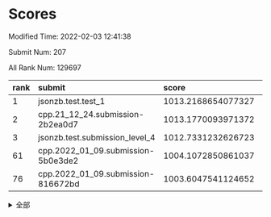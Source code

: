 # Scores

Modified Time: 2022-02-03 12:41:38

Submit Num: 207

All Rank Num: 129697

| rank |               submit               |       score        |       sigma        | pk_num |
| :--- | :--------------------------------- | :----------------- | :----------------- | :----- |
| 1    | jsonzb.test.test_1                 | 1013.2168654077327 | 0.8323997411486301 | 2505   |
| 2    | cpp.21_12_24.submission-2b2ea0d7   | 1013.1770093971372 | 0.7993854651858933 | 2507   |
| 3    | jsonzb.test.submission_level_4     | 1012.7331232626723 | 0.8266265684537053 | 2501   |
| 61   | cpp.2022_01_09.submission-5b0e3de2 | 1004.1072850861037 | 0.719301505604695  | 2504   |
| 76   | cpp.2022_01_09.submission-816672bd | 1003.6047541124652 | 0.7172651982264683 | 2509   |


<details>
<summary>全部</summary>

| rank |                 submit                 |       score        |       sigma        | pk_num |
| :--- | :------------------------------------- | :----------------- | :----------------- | :----- |
| 1    | jsonzb.test.test_1                     | 1013.2168654077327 | 0.8323997411486301 | 2505   |
| 2    | cpp.21_12_24.submission-2b2ea0d7       | 1013.1770093971372 | 0.7993854651858933 | 2507   |
| 3    | jsonzb.test.submission_level_4         | 1012.7331232626723 | 0.8266265684537053 | 2501   |
| 4    | gobigger.level_3.submission_level_3_13 | 1012.3526176668753 | 0.7782962536619819 | 2507   |
| 5    | gobigger.level_3.submission_level_3_30 | 1011.4850740423583 | 0.7576123822650064 | 2506   |
| 6    | gobigger.level_3.submission_level_3_9  | 1011.291514978965  | 0.772172927479653  | 2508   |
| 7    | gobigger.level_3.submission_level_3_35 | 1011.226937934023  | 0.768482016964305  | 2506   |
| 8    | gobigger.level_3.submission_level_3_28 | 1011.2069816559148 | 0.8142889082080619 | 2506   |
| 9    | gobigger.level_3.submission_level_3_33 | 1011.1544885883027 | 0.7949279792109071 | 2510   |
| 10   | gobigger.level_3.submission_level_3_1  | 1010.9158444328611 | 0.7639163182684621 | 2502   |
| 11   | gobigger.level_3.submission_level_3_47 | 1010.8828824755088 | 0.7609476885377627 | 2508   |
| 12   | gobigger.level_3.submission_level_3_17 | 1010.8821525564999 | 0.7816283732273579 | 2504   |
| 13   | gobigger.level_3.submission_level_3_16 | 1010.7936539535199 | 0.7621893965411077 | 2502   |
| 14   | gobigger.level_3.submission_level_3_19 | 1010.7390712848797 | 0.7663247252734844 | 2506   |
| 15   | gobigger.level_3.submission_level_3_25 | 1010.7241945979133 | 0.7654421754660364 | 2504   |
| 16   | gobigger.level_3.submission_level_3_18 | 1010.5851686769972 | 0.7431525191978643 | 2508   |
| 17   | gobigger.level_3.submission_level_3_26 | 1010.572931551722  | 0.7647785875149108 | 2505   |
| 18   | gobigger.level_3.submission_level_3_21 | 1010.5026714997703 | 0.7762054986654893 | 2508   |
| 19   | gobigger.level_3.submission_level_3_3  | 1010.4069795440171 | 0.7605133028846138 | 2505   |
| 20   | gobigger.level_3.submission_level_3_14 | 1010.353552771367  | 0.756229077775553  | 2511   |
| 21   | gobigger.level_3.submission_level_3_32 | 1010.2843152580422 | 0.7664994911013231 | 2510   |
| 22   | gobigger.level_3.submission_level_3_11 | 1010.1595338527005 | 0.768278664544134  | 2505   |
| 23   | gobigger.level_3.submission_level_3_31 | 1010.1330827460987 | 0.7878618052678058 | 2509   |
| 24   | gobigger.level_3.submission_level_3_49 | 1010.0760117835546 | 0.7585995093086068 | 2503   |
| 25   | gobigger.level_3.submission_level_3_6  | 1010.0478062166789 | 0.7596092065725538 | 2508   |
| 26   | gobigger.level_3.submission_level_3_36 | 1010.022467820125  | 0.769160769433984  | 2505   |
| 27   | gobigger.level_3.submission_level_3_20 | 1010.0152453404003 | 0.7592331644773428 | 2514   |
| 28   | gobigger.level_3.submission_level_3_29 | 1010.004483257757  | 0.7673927446366096 | 2502   |
| 29   | gobigger.level_3.submission_level_3_37 | 1010.0021446045947 | 0.7562221093989937 | 2504   |
| 30   | gobigger.level_3.submission_level_3_41 | 1009.8717023624708 | 0.7562321377905101 | 2505   |
| 31   | gobigger.level_3.submission_level_3_44 | 1009.7614014836557 | 0.7680219877778582 | 2504   |
| 32   | gobigger.level_3.submission_level_3_38 | 1009.7605828238194 | 0.7773152302724214 | 2503   |
| 33   | gobigger.level_3.submission_level_3_4  | 1009.7480667132587 | 0.7526013301306886 | 2507   |
| 34   | gobigger.level_3.submission_level_3_10 | 1009.6849375593985 | 0.7651102061255753 | 2508   |
| 35   | gobigger.level_3.submission_level_3_40 | 1009.6715507622075 | 0.7524220769324699 | 2507   |
| 36   | gobigger.level_3.submission_level_3_0  | 1009.6658765709238 | 0.7735255831435843 | 2505   |
| 37   | gobigger.level_3.submission_level_3_34 | 1009.6599651737602 | 0.7686600806772902 | 2506   |
| 38   | gobigger.level_3.submission_level_3_24 | 1009.524693797737  | 0.770670570902495  | 2499   |
| 39   | gobigger.level_3.submission_level_3_46 | 1009.4350999786632 | 0.7488204776888658 | 2507   |
| 40   | gobigger.level_3.submission_level_3_8  | 1009.3697234094569 | 0.7347373119769266 | 2508   |
| 41   | gobigger.level_3.submission_level_3_2  | 1009.3164291891019 | 0.7455804311390399 | 2510   |
| 42   | gobigger.level_3.submission_level_3_27 | 1009.2974801475029 | 0.7517785470006388 | 2508   |
| 43   | gobigger.level_3.submission_level_3_22 | 1009.2757156263668 | 0.7507734427546933 | 2504   |
| 44   | gobigger.level_3.submission_level_3_7  | 1009.2264144330173 | 0.7866932611429613 | 2507   |
| 45   | gobigger.level_3.submission_level_3_5  | 1009.2142479398308 | 0.7865832802161514 | 2508   |
| 46   | gobigger.level_3.submission_level_3_45 | 1009.1991768252012 | 0.7410486066431254 | 2509   |
| 47   | gobigger.level_3.submission_level_3_42 | 1009.1385617034923 | 0.7473364813669725 | 2507   |
| 48   | gobigger.level_3.submission_level_3_48 | 1009.0917459342252 | 0.7366629981817411 | 2504   |
| 49   | gobigger.level_3.submission_level_3_12 | 1009.0507564992865 | 0.7538652478634748 | 2506   |
| 50   | gobigger.level_3.submission_level_3_23 | 1008.9250347336105 | 0.7551468900546607 | 2505   |
| 51   | gobigger.level_3.submission_level_3_39 | 1008.8947532803462 | 0.756880966366849  | 2506   |
| 52   | gobigger.level_3.submission_level_3_43 | 1008.6937672225095 | 0.7493944550223594 | 2511   |
| 53   | gobigger.level_3.submission_level_3_15 | 1008.6165390030347 | 0.7327128761553371 | 2505   |
| 54   | gobigger.level_1.submission_level_1_5  | 1004.5543397301053 | 0.7318243569470483 | 2507   |
| 55   | gobigger.level_1.submission_level_1_21 | 1004.410255313048  | 0.7135011504495089 | 2507   |
| 56   | gobigger.level_1.submission_level_1_31 | 1004.3889031888186 | 0.7157553147283156 | 2508   |
| 57   | gobigger.level_1.submission_level_1_49 | 1004.2298561566326 | 0.7213110205644078 | 2506   |
| 58   | gobigger.level_1.submission_level_1_7  | 1004.2100385467248 | 0.7301910138013197 | 2502   |
| 59   | gobigger.level_1.submission_level_1_15 | 1004.2086641518263 | 0.7118023661649399 | 2509   |
| 60   | gobigger.level_1.submission_level_1_18 | 1004.1265650751618 | 0.7146018094240987 | 2507   |
| 61   | cpp.2022_01_09.submission-5b0e3de2     | 1004.1072850861037 | 0.719301505604695  | 2504   |
| 62   | gobigger.level_1.submission_level_1_48 | 1004.1043171088903 | 0.7244239214553396 | 2508   |
| 63   | gobigger.level_1.submission_level_1_39 | 1004.0623110202387 | 0.7251545343767785 | 2508   |
| 64   | gobigger.level_1.submission_level_1_9  | 1003.9974288793808 | 0.7254664856681351 | 2504   |
| 65   | gobigger.level_1.submission_level_1_19 | 1003.9485266375494 | 0.7054766349138885 | 2508   |
| 66   | gobigger.level_1.submission_level_1_37 | 1003.9426018228551 | 0.7253750165491405 | 2501   |
| 67   | gobigger.level_1.submission_level_1_42 | 1003.9046672694251 | 0.7200142094812507 | 2503   |
| 68   | gobigger.level_1.submission_level_1_45 | 1003.840750366455  | 0.72083800674299   | 2500   |
| 69   | gobigger.level_1.submission_level_1_26 | 1003.7893791048446 | 0.7057188209561931 | 2506   |
| 70   | gobigger.level_1.submission_level_1_32 | 1003.7868440344134 | 0.7202758266116485 | 2505   |
| 71   | gobigger.level_1.submission_level_1_43 | 1003.6721616944983 | 0.7131885500094336 | 2513   |
| 72   | gobigger.level_1.submission_level_1_13 | 1003.663427658878  | 0.7190819883823497 | 2503   |
| 73   | gobigger.level_1.submission_level_1_1  | 1003.6494918463748 | 0.7244864357514026 | 2503   |
| 74   | gobigger.level_1.submission_level_1_36 | 1003.6317897465311 | 0.7109182071539459 | 2504   |
| 75   | gobigger.level_1.submission_level_1_4  | 1003.6239313195924 | 0.7237701424774738 | 2505   |
| 76   | cpp.2022_01_09.submission-816672bd     | 1003.6047541124652 | 0.7172651982264683 | 2509   |
| 77   | gobigger.level_1.submission_level_1_10 | 1003.5887981928608 | 0.727226009959214  | 2509   |
| 78   | gobigger.level_1.submission_level_1_6  | 1003.4442776912061 | 0.7221081615069774 | 2505   |
| 79   | gobigger.level_1.submission_level_1_16 | 1003.4422218770369 | 0.72316197783898   | 2508   |
| 80   | gobigger.level_1.submission_level_1_40 | 1003.3819595749907 | 0.7112784235193047 | 2505   |
| 81   | gobigger.level_1.submission_level_1_23 | 1003.2958045990356 | 0.7152663291277992 | 2503   |
| 82   | gobigger.level_1.submission_level_1_29 | 1003.2567349844081 | 0.7175639859230731 | 2509   |
| 83   | gobigger.level_1.submission_level_1_47 | 1003.2555707444392 | 0.7165307823092111 | 2510   |
| 84   | gobigger.level_1.submission_level_1_20 | 1003.2420602538659 | 0.7295087264461931 | 2508   |
| 85   | gobigger.level_1.submission_level_1_24 | 1003.220619635956  | 0.7170140484363671 | 2511   |
| 86   | gobigger.level_1.submission_level_1_3  | 1003.2101359273836 | 0.7077361338429133 | 2501   |
| 87   | gobigger.level_1.submission_level_1_28 | 1003.1956369699797 | 0.7105850482519059 | 2506   |
| 88   | gobigger.level_1.submission_level_1_14 | 1003.0883011030592 | 0.718199979126888  | 2504   |
| 89   | gobigger.level_1.submission_level_1_38 | 1003.0562043821377 | 0.7194469939788857 | 2504   |
| 90   | gobigger.level_1.submission_level_1_8  | 1002.9816616783207 | 0.7125650473801529 | 2504   |
| 91   | gobigger.level_1.submission_level_1_34 | 1002.9550769316429 | 0.7244504700949692 | 2505   |
| 92   | gobigger.level_1.submission_level_1_22 | 1002.9455960676692 | 0.7204292474604133 | 2509   |
| 93   | gobigger.level_1.submission_level_1_41 | 1002.8894535315862 | 0.7135622517805025 | 2504   |
| 94   | gobigger.level_1.submission_level_1_0  | 1002.8750098107354 | 0.7126377639486514 | 2502   |
| 95   | gobigger.level_1.submission_level_1_35 | 1002.7201117042293 | 0.7196363891365077 | 2506   |
| 96   | gobigger.level_1.submission_level_1_30 | 1002.6080039783994 | 0.7194375794495067 | 2513   |
| 97   | gobigger.level_1.submission_level_1_44 | 1002.5996185529951 | 0.7133919495211917 | 2505   |
| 98   | gobigger.level_1.submission_level_1_17 | 1002.5285526950745 | 0.7218554560135982 | 2508   |
| 99   | gobigger.level_1.submission_level_1_11 | 1002.4630843258126 | 0.7045682976620178 | 2510   |
| 100  | gobigger.level_1.submission_level_1_33 | 1002.4436087593635 | 0.721200401209825  | 2505   |
| 101  | gobigger.level_1.submission_level_1_46 | 1002.4382011837948 | 0.7162431755821498 | 2507   |
| 102  | gobigger.level_1.submission_level_1_12 | 1002.3353588023529 | 0.7082402261231461 | 2500   |
| 103  | gobigger.level_1.submission_level_1_2  | 1002.2707404662557 | 0.7169453588440113 | 2507   |
| 104  | gobigger.level_1.submission_level_1_27 | 1002.2270476132026 | 0.7040875491099381 | 2504   |
| 105  | gobigger.level_1.submission_level_1_25 | 1001.6821616898172 | 0.7053393423395061 | 2507   |
| 106  | gobigger.random.submission_random_30   | 996.9170105860583  | 0.7088724716592029 | 2508   |
| 107  | gobigger.random.submission_random_5    | 996.8557542501494  | 0.7246591958294037 | 2511   |
| 108  | gobigger.random.submission_random_12   | 996.633323157165   | 0.7103156968054919 | 2511   |
| 109  | gobigger.random.submission_random_25   | 996.5417480264455  | 0.7047991305490383 | 2507   |
| 110  | gobigger.random.submission_random_19   | 996.5353228444749  | 0.7087400416515718 | 2504   |
| 111  | gobigger.random.submission_random_18   | 996.5113204362386  | 0.7071892658505776 | 2504   |
| 112  | gobigger.random.submission_random_6    | 996.509393919368   | 0.7125020090196219 | 2509   |
| 113  | gobigger.random.submission_random_1    | 996.3936607467144  | 0.720512257583071  | 2504   |
| 114  | gobigger.random.submission_random_38   | 996.3167201220983  | 0.7162532195682375 | 2501   |
| 115  | gobigger.random.submission_random_37   | 996.3154529973232  | 0.7055468385363535 | 2509   |
| 116  | gobigger.random.submission_random_17   | 996.3037954194284  | 0.6899837355181092 | 2508   |
| 117  | gobigger.random.submission_random_36   | 996.2476774102174  | 0.7096773228708968 | 2502   |
| 118  | gobigger.random.submission_random_32   | 996.2229412811537  | 0.7106861751753947 | 2510   |
| 119  | gobigger.random.submission_random_35   | 996.1861580372595  | 0.7161742310695614 | 2505   |
| 120  | gobigger.random.submission_random_7    | 996.1848677990939  | 0.7052953014759414 | 2505   |
| 121  | gobigger.random.submission_random_14   | 996.1223425700998  | 0.7207948905808254 | 2504   |
| 122  | gobigger.random.submission_random_33   | 996.0624439248701  | 0.7118063667787101 | 2507   |
| 123  | gobigger.random.submission_random_21   | 996.0594320582416  | 0.7125234972147966 | 2506   |
| 124  | gobigger.random.submission_random_41   | 996.0458995766128  | 0.7282845282292567 | 2508   |
| 125  | gobigger.random.submission_random_49   | 996.0364920590696  | 0.7112993413978664 | 2503   |
| 126  | gobigger.random.submission_random_24   | 996.0188853069711  | 0.7155566787935378 | 2508   |
| 127  | gobigger.random.submission_random_13   | 995.9117467312825  | 0.6998264470510046 | 2507   |
| 128  | gobigger.random.submission_random_10   | 995.8863344429022  | 0.7148517076832126 | 2508   |
| 129  | gobigger.random.submission_random_48   | 995.8846558760373  | 0.7102723607422333 | 2504   |
| 130  | gobigger.random.submission_random_46   | 995.8291620572737  | 0.7236325706677359 | 2503   |
| 131  | gobigger.random.submission_random_8    | 995.8252251512721  | 0.7066100582951086 | 2502   |
| 132  | gobigger.random.submission_random_2    | 995.8110419411246  | 0.7240784798996778 | 2503   |
| 133  | gobigger.random.submission_random_4    | 995.8083336094722  | 0.7066650511040155 | 2510   |
| 134  | gobigger.random.submission_random_29   | 995.7841024841274  | 0.7092639797736199 | 2512   |
| 135  | gobigger.random.submission_random_27   | 995.7674477159411  | 0.7194728262868721 | 2504   |
| 136  | gobigger.random.submission_random_39   | 995.7402860397161  | 0.7053218753760688 | 2505   |
| 137  | gobigger.random.submission_random_9    | 995.6692486253763  | 0.7240067291514436 | 2497   |
| 138  | gobigger.random.submission_random_31   | 995.6304543398404  | 0.715142594591264  | 2504   |
| 139  | gobigger.random.submission_random_28   | 995.5751883267397  | 0.7151257077665386 | 2509   |
| 140  | gobigger.random.submission_random_22   | 995.5743452033673  | 0.7189600293061363 | 2506   |
| 141  | gobigger.random.submission_random_45   | 995.4715943417325  | 0.6916139533861871 | 2509   |
| 142  | gobigger.random.submission_random_34   | 995.3866655818794  | 0.7207146172695044 | 2509   |
| 143  | gobigger.random.submission_random_20   | 995.307502508207   | 0.7056289007287054 | 2500   |
| 144  | gobigger.random.submission_random_23   | 995.1648478064609  | 0.718289829044776  | 2505   |
| 145  | gobigger.random.submission_random_40   | 995.1468309482239  | 0.7127523438599895 | 2510   |
| 146  | gobigger.random.submission_random_15   | 995.1084257331909  | 0.7167102965578575 | 2506   |
| 147  | gobigger.random.submission_random_44   | 995.038916115407   | 0.7119584883508063 | 2509   |
| 148  | gobigger.random.submission_random_3    | 995.009779050386   | 0.7179691582236024 | 2508   |
| 149  | gobigger.random.submission_random_26   | 994.9992037480337  | 0.7145617412536788 | 2505   |
| 150  | gobigger.random.submission_random_43   | 994.8206929862409  | 0.7262639865431655 | 2512   |
| 151  | gobigger.random.submission_random_47   | 994.8161783730347  | 0.722422963758355  | 2505   |
| 152  | gobigger.random.submission_random_0    | 994.708717190344   | 0.7224915080100931 | 2505   |
| 153  | gobigger.random.submission_random_11   | 994.6450276506638  | 0.7250080958053156 | 2508   |
| 154  | gobigger.random.submission_random_16   | 994.5614779917214  | 0.7219626096277666 | 2508   |
| 155  | gobigger.random.submission_random_42   | 994.3966982182187  | 0.7188078833227927 | 2506   |
| 156  | gobigger.level_2.submission_level_2_31 | 994.1119210230744  | 0.7135646851299283 | 2505   |
| 157  | gobigger.level_2.submission_level_2_1  | 994.0237923581219  | 0.709516027701163  | 2509   |
| 158  | gobigger.level_2.submission_level_2_18 | 993.8497490355612  | 0.7213282136286764 | 2499   |
| 159  | gobigger.level_2.submission_level_2_2  | 993.4200705549824  | 0.7304759782630457 | 2502   |
| 160  | gobigger.level_2.submission_level_2_20 | 993.3883432556896  | 0.7239078497247164 | 2510   |
| 161  | gobigger.level_2.submission_level_2_25 | 993.2481360480961  | 0.7238974076587451 | 2511   |
| 162  | gobigger.level_2.submission_level_2_36 | 993.2206339689359  | 0.7568166976934932 | 2503   |
| 163  | gobigger.level_2.submission_level_2_0  | 993.0563570660638  | 0.751272842333087  | 2502   |
| 164  | gobigger.level_2.submission_level_2_8  | 992.8838631639293  | 0.7228517560617064 | 2507   |
| 165  | gobigger.level_2.submission_level_2_5  | 992.6966233436159  | 0.7313854041488116 | 2503   |
| 166  | gobigger.level_2.submission_level_2_35 | 992.6780385372193  | 0.7571492166095797 | 2504   |
| 167  | gobigger.level_2.submission_level_2_34 | 992.6012054468755  | 0.730328409058663  | 2503   |
| 168  | gobigger.level_2.submission_level_2_30 | 992.5648360310165  | 0.7345727022955387 | 2510   |
| 169  | gobigger.level_2.submission_level_2_9  | 992.5612461794384  | 0.7434062183892244 | 2509   |
| 170  | gobigger.level_2.submission_level_2_37 | 992.5253977966474  | 0.7527110620812588 | 2505   |
| 171  | gobigger.level_2.submission_level_2_41 | 992.4871622346051  | 0.7327175327617169 | 2505   |
| 172  | gobigger.level_2.submission_level_2_17 | 992.4629394638653  | 0.731284648523155  | 2503   |
| 173  | gobigger.level_2.submission_level_2_29 | 992.4345587612729  | 0.7309434560480292 | 2507   |
| 174  | gobigger.level_2.submission_level_2_3  | 992.3398396015796  | 0.7533438374034631 | 2505   |
| 175  | gobigger.level_2.submission_level_2_27 | 992.3023905023766  | 0.7436751542117176 | 2511   |
| 176  | gobigger.level_2.submission_level_2_11 | 992.2780810816602  | 0.7472528062212688 | 2506   |
| 177  | gobigger.level_2.submission_level_2_22 | 992.0310355113497  | 0.7642211425178527 | 2511   |
| 178  | gobigger.level_2.submission_level_2_13 | 991.9797532323414  | 0.7548867373690747 | 2510   |
| 179  | gobigger.level_2.submission_level_2_48 | 991.9593659513077  | 0.7555337884614242 | 2508   |
| 180  | gobigger.level_2.submission_level_2_24 | 991.9537804202243  | 0.7505512592227327 | 2509   |
| 181  | gobigger.level_2.submission_level_2_46 | 991.801638782785   | 0.7496359016778049 | 2515   |
| 182  | gobigger.level_2.submission_level_2_40 | 991.7692099563894  | 0.7479278665266414 | 2509   |
| 183  | gobigger.level_2.submission_level_2_44 | 991.7556953294297  | 0.7483813100080493 | 2508   |
| 184  | gobigger.level_2.submission_level_2_33 | 991.7321376977071  | 0.7306571451584563 | 2504   |
| 185  | gobigger.level_2.submission_level_2_23 | 991.7149966929674  | 0.7512539293076032 | 2505   |
| 186  | gobigger.level_2.submission_level_2_39 | 991.6750790228557  | 0.7548308284246251 | 2504   |
| 187  | gobigger.level_2.submission_level_2_19 | 991.6472314755844  | 0.7379372605575025 | 2507   |
| 188  | gobigger.level_2.submission_level_2_6  | 991.6227768153336  | 0.7331217610183217 | 2509   |
| 189  | gobigger.level_2.submission_level_2_45 | 991.5846945682928  | 0.7411514687362096 | 2513   |
| 190  | gobigger.level_2.submission_level_2_15 | 991.5369593281574  | 0.759628432956132  | 2505   |
| 191  | gobigger.level_2.submission_level_2_43 | 991.5150394215933  | 0.7344603611315801 | 2508   |
| 192  | gobigger.level_2.submission_level_2_7  | 991.4823676355011  | 0.7582237731207926 | 2509   |
| 193  | gobigger.level_2.submission_level_2_21 | 991.4288653430988  | 0.7445568824487006 | 2509   |
| 194  | gobigger.level_2.submission_level_2_10 | 991.413501068496   | 0.7583406723524778 | 2506   |
| 195  | gobigger.level_2.submission_level_2_49 | 991.3757117625378  | 0.7807661905250121 | 2509   |
| 196  | gobigger.level_2.submission_level_2_16 | 991.3297028665174  | 0.7458572083149155 | 2511   |
| 197  | gobigger.level_2.submission_level_2_47 | 991.262910977231   | 0.7498705983652525 | 2505   |
| 198  | gobigger.level_2.submission_level_2_12 | 991.256273314108   | 0.7703810053894141 | 2502   |
| 199  | gobigger.level_2.submission_level_2_26 | 991.137881861713   | 0.7525726508142152 | 2511   |
| 200  | gobigger.level_2.submission_level_2_14 | 991.0886877640667  | 0.7607548516500426 | 2503   |
| 201  | gobigger.level_2.submission_level_2_42 | 990.9954646297731  | 0.744596670786869  | 2506   |
| 202  | gobigger.level_2.submission_level_2_28 | 990.8892202678655  | 0.7737933089308687 | 2502   |
| 203  | gobigger.level_2.submission_level_2_32 | 990.7161365212636  | 0.7460091103610851 | 2502   |
| 204  | gobigger.level_2.submission_level_2_4  | 990.5142284388342  | 0.7489133426414529 | 2504   |
| 205  | gobigger.level_2.submission_level_2_38 | 990.4892998729231  | 0.7669812408020904 | 2504   |
| 206  | gobigger.none.submission_none_1        | 975.5831908753094  | 1.516064150297064  | 2508   |
| 207  | gobigger.none.submission_none_0        | 975.483909009944   | 1.5067820125555649 | 2506   |

</details>